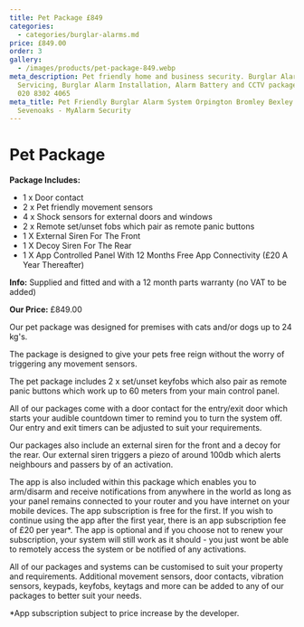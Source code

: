 ```yaml
---
title: Pet Package £849
categories:
  - categories/burglar-alarms.md
price: £849.00
order: 3
gallery:
  - /images/products/pet-package-849.webp
meta_description: Pet friendly home and business security. Burglar Alarm
  Servicing, Burglar Alarm Installation, Alarm Battery and CCTV packages. Call
  020 8302 4065
meta_title: Pet Friendly Burglar Alarm System Orpington Bromley Bexley Sidcup
  Sevenoaks - MyAlarm Security
---
```

# Pet Package

**Package Includes:**

- 1 x Door contact
- 2 x Pet friendly movement sensors
- 4 x Shock sensors for external doors and windows
- 2 x Remote set/unset fobs which pair as remote panic buttons
- 1 X External Siren For The Front
- 1 X Decoy Siren For The Rear
- 1 X App Controlled Panel With 12 Months Free App Connectivity (£20 A Year Thereafter)

**Info:** Supplied and fitted and with a 12 month parts warranty (no VAT to be added)

**Our Price:** £849.00


Our pet package was designed for premises with cats and/or dogs up to 24 kg\'s.

The package is designed to give your pets free reign without the worry of triggering any movement sensors.

The pet package includes 2 x set/unset keyfobs which also pair as remote panic buttons which work up to 60 meters from your main control panel.

All of our packages come with a door contact for the entry/exit door which starts your audible countdown timer to remind you to turn the system off. Our entry and exit timers can be adjusted to suit your requirements.

Our packages also include an external siren for the front and a decoy for the rear. Our external siren triggers a piezo of around 100db which alerts neighbours and passers by of an activation.

The app is also included within this package which enables you to arm/disarm and receive notifications from anywhere in the world as long as your panel remains connected to your router and you have internet on your mobile devices. The app subscription is free for the first. If you wish to continue using the app after the first year, there is an app subscription fee of £20 per year*. The app is optional and if you choose not to renew your subscription, your system will still work as it should - you just wont be able to remotely access the system or be notified of any activations.

All of our packages and systems can be customised to suit your property and requirements. Additional movement sensors, door contacts, vibration sensors, keypads, keyfobs, keytags and more can be added to any of our packages to better suit your needs.

*App subscription subject to price increase by the developer.